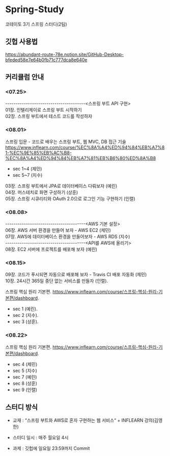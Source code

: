 # Spring-Study
코테이토 3기 스프링 스터디(2팀)


## 깃헙 사용법  
https://abundant-route-78e.notion.site/GitHub-Desktop-bfeded58e7e64b0fb71c777dca8e640e
## 커리큘럼 안내  

### <07.25>  
---------------------------------------<스프링 부트 API 구현>   
01장. 인텔리제이로 스프링 부트 시작하기  
02장. 스프링 부트에서 테스트 코드를 작성하자  

### <08.01>  
<INFLEARN> 스프링 입문 - 코드로 배우는 스프링 부트, 웹 MVC, DB 접근 기술  
https://www.inflearn.com/course/%EC%8A%A4%ED%94%84%EB%A7%81-%EC%9E%85%EB%AC%B8-%EC%8A%A4%ED%94%84%EB%A7%81%EB%B6%80%ED%8A%B8  
- sec 1~4 (제민)
- sec 5~7 (지수)  
  
03장. 스프링 부트에서 JPA로 데이터베이스 다뤄보자 (예린)  
04장. 머스테치로 화면 구성하기 (상훈)  
05장. 스프링 시큐리티와 OAuth 2.0으로 로그인 기능 구현하기 (인렬)  

### <08.08>  
  
---------------------------------------<AWS 기본 설정>  
06장. AWS 서버 환경을 만들어 보자 - AWS EC2  (제민)  
07장. AWS에 데이터베이스 환경을 만들어보자 - AWS RDS (지수)    
---------------------------------------<API를 AWS에 올리기>   
08장. EC2 서버에 프로젝트를 배포해 보자  (예린)  

### <08.15>  
09장. 코드가 푸시되면 자동으로 배포해 보자 - Travis CI 배포 자동화 (제민)  
10장. 24시간 365일 중단 없는 서비스를 만들자 (인렬). 
 
<INFLERAN> 스프링 핵심 원리 기본편. 
https://www.inflearn.com/course/스프링-핵심-원리-기본편/dashboard. 
- sec 1 (예린). 
- sec 2 (지수). 
- sec 3 (상훈). 

### <08.22>  
<INFLERAN> 스프링 핵심 원리 기본편. 
https://www.inflearn.com/course/스프링-핵심-원리-기본편/dashboard.  
- sec 4 (제민)  
- sec 5 (지수)  
- sec 7 (예린)  
- sec 8 (상훈)  
- sec 9 (인렬)  


## 스터디 방식  
- 교재 : “스프링 부트와 AWS로 혼자 구현하는 웹 서비스“  + INFLEARN 강의(김영한)

- 스터디 일시 : 매주 월요일 4시  

- 과제 : 깃헙에 일요일 23:59까지 Commit    
